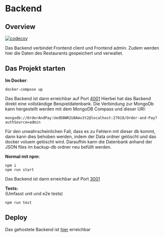 # Backend

## Overview

[![codecov](https://codecov.io/gh/dopeshot/order-and-pay-backend/branch/main/graph/badge.svg?token=RI1XZPSHEV)](https://codecov.io/gh/dopeshot/order-and-pay-backend)

Das Backend verbindet Frontend client und Frontend admin. Zudem werden hier die Daten des Restaurants gespeichert und verwaltet.

## Das Projekt starten

**Im Docker**:

    docker-compose up

Das Backend ist dann erreichbar auf Port [4001](http://localhost:4001)
Hierbei hat das Backend direkt eine vollständige Beispieldatenbank. Die Verbindung zur MongoDb kann hergestellt werden mit dem MongoDB Compass und dieser URI:

    mongodb://OrderAndPay:UedD8WR2U8Amv3t2@localhost:27018/Order-and-Pay?authSource=admin

Für den unwahrscheinlichen Fall, dass es zu Fehlern mit dieser db kommt, dann kann dies behoben werden, indem der Data ordner gelöscht und das docker voluem gelöscht wird.
Daraufhin kann die Datenbank anhand der JSON files im backup-db ordner neu befüllt werden.

**Normal mit npm**:

    npm i
    npm run start

Das Backend ist dann erreichbar auf Port [3001](http://localhost:3001)

**Tests:**  
(Umfasst unit und e2e tests)

    npm run test

## Deploy

Das gehostete Backend ist [hier](https://api.dopeshot.coffee/) erreichbar

